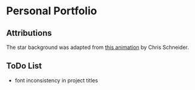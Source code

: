 # Personal Portfolio

## Attributions
The star background was adapted from [this animation](https://codepen.io/chriskschneider/pen/GgPeOe) by Chris Schneider.

## ToDo List
- font inconsistency in project titles